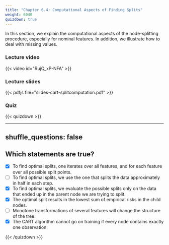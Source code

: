 ```yaml
---
title: "Chapter 6.4: Computational Aspects of Finding Splits"
weight: 6040
quizdown: true
---
```

In this section, we explain the computational aspects of the node-splitting procedure, especially for nominal features. In addition, we illustrate how to deal with missing values.

<!--more-->

### Lecture video

{{< video id="RujQ_xP-NFA" >}}

### Lecture slides

{{< pdfjs file="slides-cart-splitcomputation.pdf" >}}

### Quiz

{{< quizdown >}}

---
shuffle_questions: false
---

## Which statements are true? 

- [x] To find optimal splits, one iterates over all features, and for each feature over all possible split points.
- [ ] To find optimal splits, we use the one that splits the data approximately in half in each step.
- [x] To find optimal splits, we evaluate the possible splits only on the data that ended up in the parent node we are trying to split.
- [x] The optimal split results in the lowest sum of empirical risks in the child nodes.
- [ ] Monotone transformations of several features will change the structure of the tree.
- [x] The CART algorithm cannot go on training if every node contains exactly one observation.

{{< /quizdown >}}
